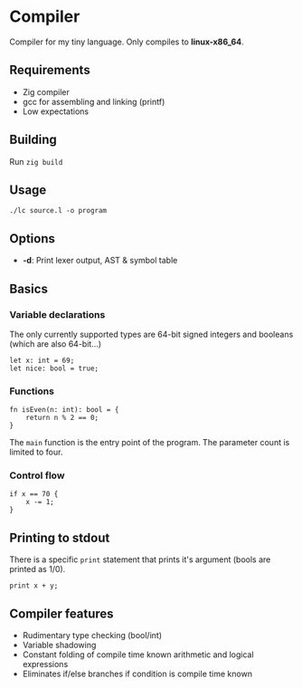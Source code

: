 
# Compiler
Compiler for my tiny language. Only compiles to **linux-x86_64**.

## Requirements
* Zig compiler
* gcc for assembling and linking (printf)
* Low expectations

## Building
Run `zig build`

## Usage
`./lc source.l -o program`

## Options
* **-d**: Print lexer output, AST & symbol table

## Basics
### Variable declarations
The only currently supported types are 64-bit signed integers and booleans
(which are also 64-bit...)
```
let x: int = 69;
let nice: bool = true;
```

### Functions
```
fn isEven(n: int): bool = {
    return n % 2 == 0; 
}
```
The `main` function is the entry point of the program.
The parameter count is limited to four.

### Control flow
```
if x == 70 {
    x -= 1;
}
```

## Printing to stdout
There is a specific `print` statement that prints it's argument (bools are printed as 1/0).
```
print x + y;
```

## Compiler features
* Rudimentary type checking (bool/int)
* Variable shadowing
* Constant folding of compile time known arithmetic and logical expressions
* Eliminates if/else branches if condition is compile time known
